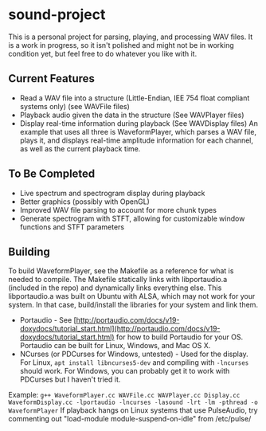 # sound-project

This is a personal project for parsing, playing, and processing WAV files. It is a work in progress, so it isn't polished and might not be in working condition yet, but feel free to do whatever you like with it.

## Current Features

- Read a WAV file into a structure (Little-Endian, IEE 754 float compliant systems only) (see WAVFile files)
- Playback audio given the data in the structure (See WAVPlayer files)
- Display real-time information during playback (See WAVDisplay files)
An example that uses all three is WaveformPlayer, which parses a WAV file, plays it, and displays real-time amplitude information for each channel, as well as the current playback time.
## To Be Completed

- Live spectrum and spectrogram display during playback
- Better graphics (possibly with OpenGL)
- Improved WAV file parsing to account for more chunk types
- Generate spectrogram with STFT, allowing for customizable window functions and STFT parameters
## Building
To build WaveformPlayer, see the Makefile as a reference for what is needed to compile. 
The Makefile statically links with libportaudio.a (included in the repo) and dynamically links everything else. This libportaudio.a was built on Ubuntu with ALSA, which may not work for your system. In that case, build/install the libraries for your system and link them.
- Portaudio
		- See [http://portaudio.com/docs/v19-doxydocs/tutorial_start.html](http://portaudio.com/docs/v19-doxydocs/tutorial_start.html) for how to build Portaudio for your OS. Portaudio can be built for Linux, Windows, and Mac OS X.
- NCurses (or PDCurses for Windows, untested)
		- Used for the display. For Linux, `apt install libncurses5-dev` and compiling with `-lncurses` should work. For Windows, you can probably get it to work with PDCurses but I haven't tried it.

Example:
`g++ WaveformPlayer.cc WAVFile.cc WAVPlayer.cc Display.cc WaveformDisplay.cc -lportaudio -lncurses -lasound -lrt -lm -pthread -o WaveformPlayer`
If playback hangs on Linux systems that use PulseAudio, try commenting out "load-module module-suspend-on-idle" from /etc/pulse/
